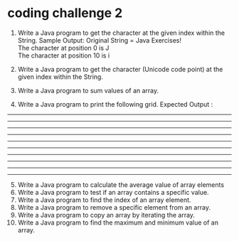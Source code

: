 # coding challenge 2

1. Write a Java program to get the character at the given index within the String.
Sample Output:
Original String = Java Exercises!                                                                             
The character at position 0 is J                                                                              
The character at position 10 is i

2. Write a Java program to get the character (Unicode code point) at the given index within the String.
3. Write a Java program to sum values of an array.
4. Write a Java program to print the following grid.
Expected Output :
- - - - - - - - - -                                                                                           
- - - - - - - - - -                                                                                           
- - - - - - - - - -                                                                                           
- - - - - - - - - -                                                                                           
- - - - - - - - - -                                                                                           
- - - - - - - - - -                                                                                           
- - - - - - - - - -                                                                                           
- - - - - - - - - -                                                                                           
- - - - - - - - - -                                                                                           
- - - - - - - - - -  
5. Write a Java program to calculate the average value of array elements
6. Write a Java program to test if an array contains a specific value.
7. Write a Java program to find the index of an array element.
8. Write a Java program to remove a specific element from an array.
9. Write a Java program to copy an array by iterating the array.
10. Write a Java program to find the maximum and minimum value of an array.
